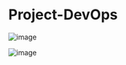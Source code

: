 # Project-DevOps

![image](https://github.com/user-attachments/assets/f62f8c6e-9a17-4755-a792-b483f84e3423)

![image](https://github.com/user-attachments/assets/af2da829-fe0f-4796-9e63-88ebfacaa84e)
